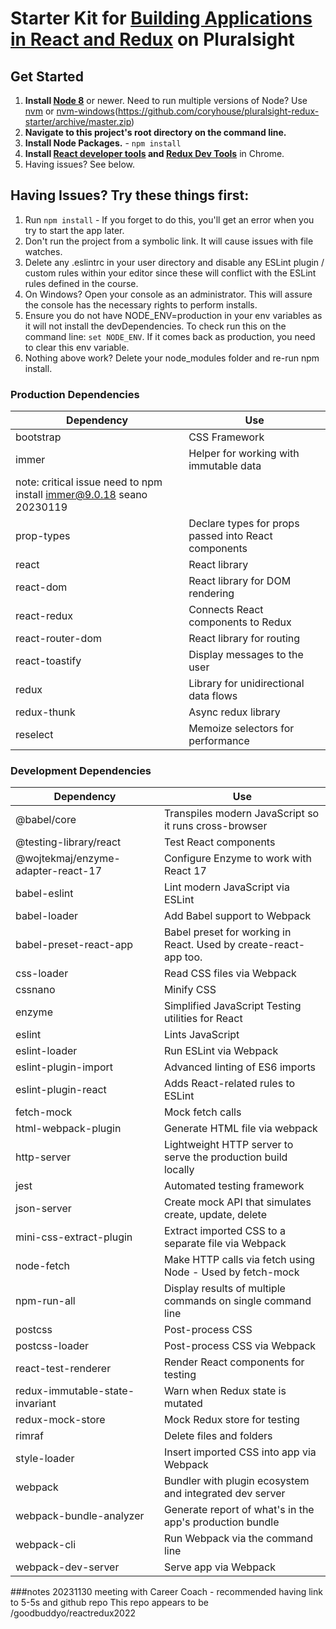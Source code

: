 # Starter Kit for [Building Applications in React and Redux](http://www.pluralsight.com/author/cory-house) on Pluralsight

## Get Started

1. **Install [Node 8](https://nodejs.org)** or newer. Need to run multiple versions of Node? Use [nvm](https://github.com/creationix/nvm) or [nvm-windows](https://github.com/coreybutler/nvm-windows)(https://github.com/coryhouse/pluralsight-redux-starter/archive/master.zip)
2. **Navigate to this project's root directory on the command line.**
3. **Install Node Packages.** - `npm install`
4. **Install [React developer tools](https://chrome.google.com/webstore/detail/react-developer-tools/fmkadmapgofadopljbjfkapdkoienihi?hl=en) and [Redux Dev Tools](https://chrome.google.com/webstore/detail/redux-devtools/lmhkpmbekcpmknklioeibfkpmmfibljd?hl=en)** in Chrome.
5. Having issues? See below.

## Having Issues? Try these things first:

1. Run `npm install` - If you forget to do this, you'll get an error when you try to start the app later.
2. Don't run the project from a symbolic link. It will cause issues with file watches.
3. Delete any .eslintrc in your user directory and disable any ESLint plugin / custom rules within your editor since these will conflict with the ESLint rules defined in the course.
4. On Windows? Open your console as an administrator. This will assure the console has the necessary rights to perform installs.
5. Ensure you do not have NODE_ENV=production in your env variables as it will not install the devDependencies. To check run this on the command line: `set NODE_ENV`. If it comes back as production, you need to clear this env variable.
6. Nothing above work? Delete your node_modules folder and re-run npm install.

### Production Dependencies

| **Dependency**   | **Use**                                              |
| ---------------- | ---------------------------------------------------- |
| bootstrap        | CSS Framework                                        |
| immer            | Helper for working with immutable data               |
|    note: critical issue need to npm install immer@9.0.18 seano 20230119
| prop-types       | Declare types for props passed into React components |
| react            | React library                                        |
| react-dom        | React library for DOM rendering                      |
| react-redux      | Connects React components to Redux                   |
| react-router-dom | React library for routing                            |
| react-toastify   | Display messages to the user                         |
| redux            | Library for unidirectional data flows                |
| redux-thunk      | Async redux library                                  |
| reselect         | Memoize selectors for performance                    |

### Development Dependencies

| **Dependency**                     | **Use**                                                          |
| ---------------------------------- | ---------------------------------------------------------------- |
| @babel/core                        | Transpiles modern JavaScript so it runs cross-browser            |
| @testing-library/react             | Test React components                                            |
| @wojtekmaj/enzyme-adapter-react-17 | Configure Enzyme to work with React 17                           |
| babel-eslint                       | Lint modern JavaScript via ESLint                                |
| babel-loader                       | Add Babel support to Webpack                                     |
| babel-preset-react-app             | Babel preset for working in React. Used by create-react-app too. |
| css-loader                         | Read CSS files via Webpack                                       |
| cssnano                            | Minify CSS                                                       |
| enzyme                             | Simplified JavaScript Testing utilities for React                |
| eslint                             | Lints JavaScript                                                 |
| eslint-loader                      | Run ESLint via Webpack                                           |
| eslint-plugin-import               | Advanced linting of ES6 imports                                  |
| eslint-plugin-react                | Adds React-related rules to ESLint                               |
| fetch-mock                         | Mock fetch calls                                                 |
| html-webpack-plugin                | Generate HTML file via webpack                                   |
| http-server                        | Lightweight HTTP server to serve the production build locally    |
| jest                               | Automated testing framework                                      |
| json-server                        | Create mock API that simulates create, update, delete            |
| mini-css-extract-plugin            | Extract imported CSS to a separate file via Webpack              |
| node-fetch                         | Make HTTP calls via fetch using Node - Used by fetch-mock        |
| npm-run-all                        | Display results of multiple commands on single command line      |
| postcss                            | Post-process CSS                                                 |
| postcss-loader                     | Post-process CSS via Webpack                                     |
| react-test-renderer                | Render React components for testing                              |
| redux-immutable-state-invariant    | Warn when Redux state is mutated                                 |
| redux-mock-store                   | Mock Redux store for testing                                     |
| rimraf                             | Delete files and folders                                         |
| style-loader                       | Insert imported CSS into app via Webpack                         |
| webpack                            | Bundler with plugin ecosystem and integrated dev server          |
| webpack-bundle-analyzer            | Generate report of what's in the app's production bundle         |
| webpack-cli                        | Run Webpack via the command line                                 |
| webpack-dev-server                 | Serve app via Webpack                                            |

###notes
20231130 meeting with Career Coach - recommended having link to 5-5s and github repo
This repo appears to be /goodbuddyo/reactredux2022